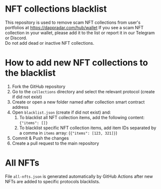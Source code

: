 # NFT collections blacklist
This repository is used to remove scam NFT collections from user's portfolios at https://dappradar.com/hub/wallet
If you see a scam NFT collection in your wallet, please add it to the list or report it in our Telegram or Discord.  
Do not add dead or inactive NFT collections.

# How to add new NFT collections to the blacklist
1. Fork the GitHub repository
2. Go to the `collections` directory and select the relevant protocol (create if did not exist)
3. Create or open a new folder named after collection smart contract address
4. Open `blacklist.json` (create if did not exist) and:
   1. To blacklist all NFT collection items, add the following content: ``{"items": []}``
   2. To blacklist specific NFT collection items, add item IDs separated by a comma in `items` array: (`{"items": [123, 321]}`)
5. Commit & Push the changes
6. Create a pull request to the main repository

# All NFTs
File `all-nfts.json` is generated automatically by GitHub Actions after new NFTs are added to specific protocols blacklists.
